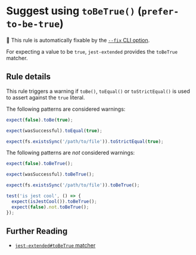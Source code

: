 # Suggest using `toBeTrue()` (`prefer-to-be-true`)

🔧 This rule is automatically fixable by the
[`--fix` CLI option](https://eslint.org/docs/latest/user-guide/command-line-interface#--fix).

<!-- end auto-generated rule header -->

For expecting a value to be `true`, `jest-extended` provides the `toBeTrue`
matcher.

## Rule details

This rule triggers a warning if `toBe()`, `toEqual()` or `toStrictEqual()` is
used to assert against the `true` literal.

The following patterns are considered warnings:

```js
expect(false).toBe(true);

expect(wasSuccessful).toEqual(true);

expect(fs.existsSync('/path/to/file')).toStrictEqual(true);
```

The following patterns are _not_ considered warnings:

```js
expect(false).toBeTrue();

expect(wasSuccessful).toBeTrue();

expect(fs.existsSync('/path/to/file')).toBeTrue();

test('is jest cool', () => {
  expect(isJestCool()).toBeTrue();
  expect(false).not.toBeTrue();
});
```

## Further Reading

- [`jest-extended#toBeTrue` matcher](https://github.com/jest-community/jest-extended#tobetrue)
